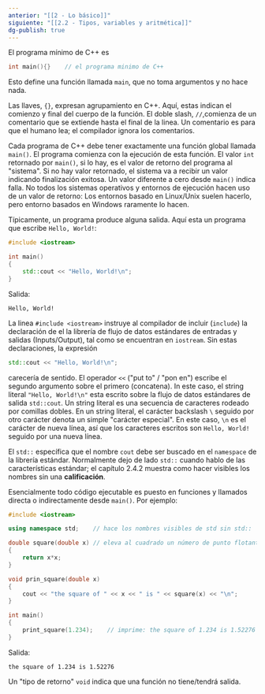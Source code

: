 ```yaml
---
anterior: "[[2 - Lo básico]]"
siguiente: "[[2.2 - Tipos, variables y aritmética]]"
dg-publish: true
---
```


El programa mínimo de C++ es 
```c++
int main(){}    // el programa minimo de C++
```
Esto define una función llamada `main`, que no toma argumentos y no hace nada.

Las llaves, `{}`, expresan agrupamiento en C++. Aquí, estas indican el comienzo y final del cuerpo de la función. El doble slash, `//`,comienza de un comentario que se extiende hasta el final de la linea. Un comentario es para que el humano lea; el compilador ignora los comentarios.

Cada programa de C++ debe tener exactamente una función global llamada `main()`. El programa comienza con la ejecución de esta función. El valor `int` retornado por `main()`, si lo hay, es el valor de retorno del programa al "sistema". Si no hay valor retornado, el sistema va a recibir un valor indicando finalización exitosa. Un valor diferente a cero desde `main()` indica falla. No todos los sistemas operativos y entornos de ejecución hacen uso de un valor de retorno: Los entornos basado en Linux/Unix suelen hacerlo, pero entorno basados en Windows raramente lo hacen.

Típicamente, un programa produce alguna salida. Aquí esta un programa que escribe `Hello, World!`:
```c++
#include <iostream>

int main()
{
	std::cout << "Hello, World!\n";
}
```
Salida:
```consola
Hello, World!
```

La linea `#include <iostream>` instruye al compilador de incluir (`include`) la declaración de el la librería de flujo de datos estándares de entradas y salidas (Inputs/Output), tal como se encuentran en `iostream`. Sin estas declaraciones, la expresión
```c++
std::cout << "Hello, World!\n";
```
carecería de sentido. El operador `<<` ("put to" / "pon en") escribe el segundo argumento sobre el primero (concatena). In este caso, el string literal `"Hello, World!\n"` esta escrito sobre la flujo de datos estándares de salida `std::cout`. Un string literal es una secuencia de caracteres rodeado por comillas dobles. En un string literal, el carácter backslash `\` seguido por otro carácter denota un simple "carácter especial". En este caso, `\n` es el carácter de nueva línea, así que los caracteres escritos son `Hello, World!` seguido por una nueva línea.

El `std::` específica que el nombre `cout` debe ser buscado en el `namespace` de la librería estándar. Normalmente dejo de lado `std::` cuando hablo de las características estándar; el capítulo 2.4.2 muestra como hacer visibles los nombres sin una **calificación**.

Esencialmente todo código ejecutable es puesto en funciones y llamados directa o indirectamente desde `main()`. Por ejemplo:
```c++
#include <iostream>

using namespace std;    // hace los nombres visibles de std sin std::

double square(double x) // eleva al cuadrado un número de punto flotante de doble precisión 
{
	return x*x;
}

void prin_square(double x)
{
	cout << "the square of " << x << " is " << square(x) << "\n";
}

int main()
{
	print_square(1.234);    // imprime: the square of 1.234 is 1.52276
}
```
Salida:
```consola
the square of 1.234 is 1.52276
```
Un "tipo de retorno" `void` indica que una función no tiene/tendrá salida.